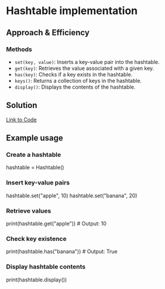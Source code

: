 # Hashtable implementation

## Approach & Efficiency

### Methods

- `set(key, value)`: Inserts a key-value pair into the hashtable.
- `get(key)`: Retrieves the value associated with a given key.
- `has(key)`: Checks if a key exists in the hashtable.
- `keys()`: Returns a collection of keys in the hashtable.
- `display()`: Displays the contents of the hashtable.

## Solution

[Link to Code](../../data_structures/hashtable.py)

## Example usage

### Create a hashtable
hashtable = Hashtable()

### Insert key-value pairs
hashtable.set("apple", 10)
hashtable.set("banana", 20)

### Retrieve values
print(hashtable.get("apple"))  # Output: 10

### Check key existence
print(hashtable.has("banana"))  # Output: True

### Display hashtable contents
print(hashtable.display())
